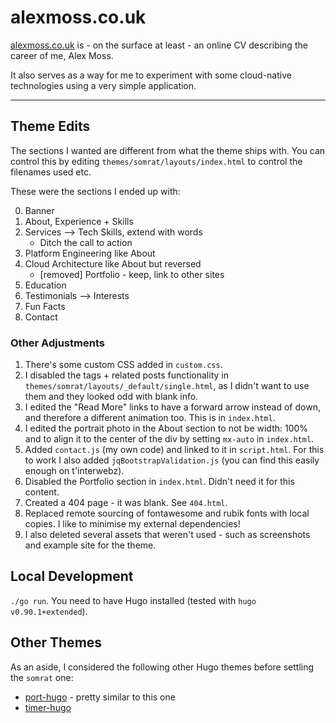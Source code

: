 # alexmoss.co.uk

[alexmoss.co.uk](https://alexmoss.co.uk) is - on the surface at least - an online CV describing the career of me, Alex Moss.

It also serves as a way for me to experiment with some cloud-native technologies using a very simple application.

---

## Theme Edits

The sections I wanted are different from what the theme ships with. You can control this by editing `themes/somrat/layouts/index.html` to control the filenames used etc.

These were the sections I ended up with:

0. Banner
1. About, Experience + Skills
2. Services --> Tech Skills, extend with words
   - Ditch the call to action
3. Platform Engineering like About
4. Cloud Architecture like About but reversed
   - [removed] Portfolio - keep, link to other sites
5. Education
6. Testimonials --> Interests
7. Fun Facts
8. Contact

### Other Adjustments

1. There's some custom CSS added in `custom.css`.
2. I disabled the tags + related posts functionality in `themes/somrat/layouts/_default/single.html`, as I didn't want to use them and they looked odd with blank info.
3. I edited the "Read More" links to have a forward arrow instead of down, and therefore a different animation too. This is in `index.html`.
4. I edited the portrait photo in the About section to not be width: 100% and to align it to the center of the div by setting `mx-auto` in `index.html`.
5. Added `contact.js` (my own code) and linked to it in `script.html`. For this to work I also added `jqBootstrapValidation.js` (you can find this easily enough on t'interwebz).
6. Disabled the Portfolio section in `index.html`. Didn't need it for this content.
7. Created a 404 page - it was blank. See `404.html`.
8. Replaced remote sourcing of fontawesome and rubik fonts with local copies. I like to minimise my external dependencies!
9. I also deleted several assets that weren't used - such as screenshots and example site for the theme.

## Local Development

`./go run`. You need to have Hugo installed (tested with `hugo v0.90.1+extended`).

## Other Themes

As an aside, I considered the following other Hugo themes before settling the `somrat` one:

- [port-hugo](https://github.com/tylerjlawson/port-hugo) - pretty similar to this one
- [timer-hugo](https://github.com/themefisher/timer-hugo)
